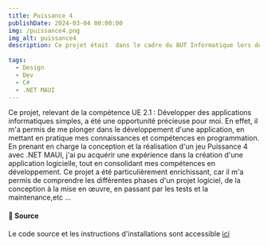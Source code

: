 ```yaml
---
title: Puissance 4
publishDate: 2024-03-04 00:00:00
img: /puissance4.png
img_alt: puissance4
description: Ce projet était  dans le cadre du BUT Informatique lors de la SAE 2.01  Développement d'une application  
  
tags:
  - Design
  - Dev
  - C#
  - .NET MAUI
---
```


Ce projet, relevant de la compétence UE 2.1 : Développer des applications informatiques simples, a été une opportunité précieuse pour moi. En effet, il m'a permis de me plonger dans le développement d'une application, en mettant en pratique mes connaissances et compétences en programmation. En prenant en charge la conception et la réalisation d'un jeu Puissance 4 avec .NET MAUI, j'ai pu acquérir une expérience  dans la création d'une application logicielle, tout en consolidant mes compétences en développement. Ce projet a été particulièrement enrichissant, car il m'a permis de comprendre les différentes phases d'un projet logiciel, de la conception à la mise en œuvre, en passant par les tests et la maintenance,etc ... 

#### 📂 Source

Le code source et les instructions d'installations sont accessible <a href="https://github.com/wgader27/Puissance4" target="_blank">ici</a>




